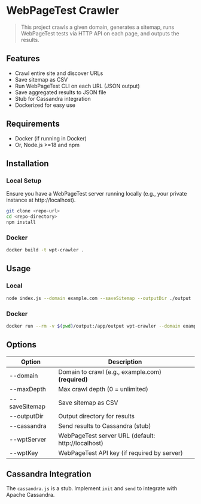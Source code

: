 # WebPageTest Crawler

> This project crawls a given domain, generates a sitemap, runs WebPageTest tests via HTTP API on each page, and outputs the results.

## Features
- Crawl entire site and discover URLs
- Save sitemap as CSV
- Run WebPageTest CLI on each URL (JSON output)
- Save aggregated results to JSON file
- Stub for Cassandra integration
- Dockerized for easy use

## Requirements
  - Docker (if running in Docker)
  - Or, Node.js >=18 and npm

## Installation
### Local Setup
Ensure you have a WebPageTest server running locally (e.g., your private instance at http://localhost).
```bash
git clone <repo-url>
cd <repo-directory>
npm install
```

### Docker
```bash
docker build -t wpt-crawler .
```

## Usage
### Local
```bash
node index.js --domain example.com --saveSitemap --outputDir ./output
```

### Docker
```bash
docker run --rm -v $(pwd)/output:/app/output wpt-crawler --domain example.com --saveSitemap --outputDir /app/output
```

## Options
| Option       | Description                                              |
| ------------ | -------------------------------------------------------- |
| --domain     | Domain to crawl (e.g., example.com) **(required)**       |
| --maxDepth   | Max crawl depth (0 = unlimited)                         |
| --saveSitemap| Save sitemap as CSV                                      |
| --outputDir  | Output directory for results                             |
| --cassandra  | Send results to Cassandra (stub)                         |
| --wptServer  | WebPageTest server URL (default: http://localhost)        |
| --wptKey     | WebPageTest API key (if required by server)              |

## Cassandra Integration
The `cassandra.js` is a stub. Implement `init` and `send` to integrate with Apache Cassandra.